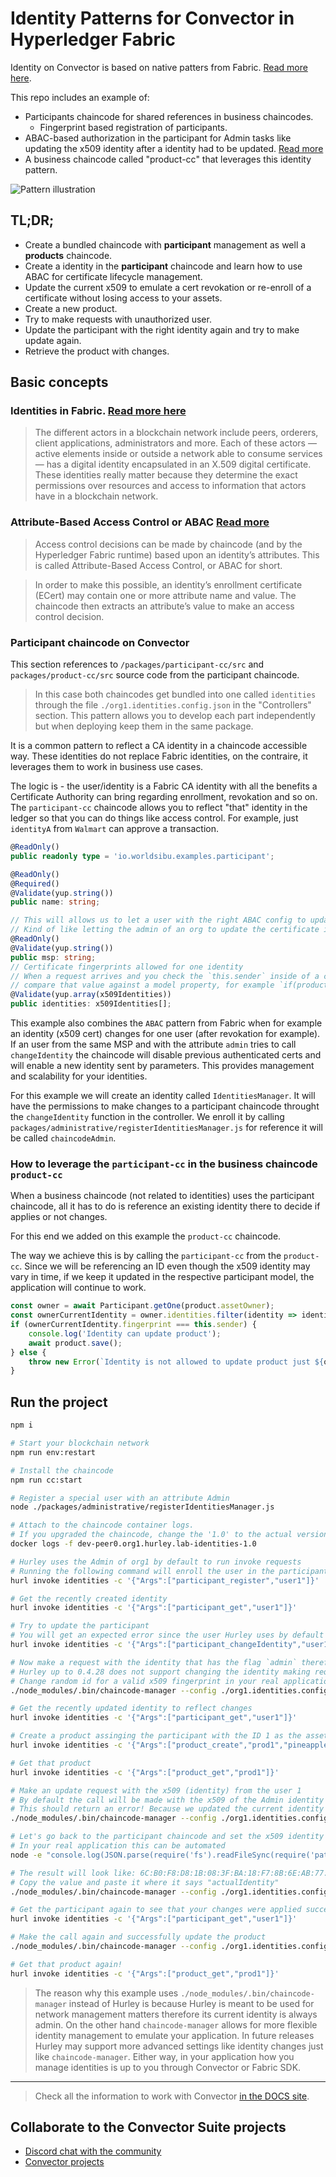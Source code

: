 # Identity Patterns for Convector in Hyperledger Fabric

Identity on Convector is based on native patters from Fabric. [Read more here](https://hyperledger-fabric-ca.readthedocs.io/en/release-1.4/users-guide.html).

This repo includes an example of:

* Participants chaincode for shared references in business chaincodes.
  * Fingerprint based registration of participants.
* ABAC-based authorization in the participant for Admin tasks like updating the x509 identity after a identity had to be updated. [Read more](https://hyperledger-fabric-ca.readthedocs.io/en/release-1.4/users-guide.html#attribute-based-access-control)
* A business chaincode called "product-cc" that leverages this identity pattern.

![Pattern illustration](images/identityExample.png?raw=true "Identity Pattern")

## TL;DR;

* Create a bundled chaincode with **participant** management as well a **products** chaincode.
* Create a identity in the **participant** chaincode and learn how to use ABAC for certificate lifecycle management.
* Update the current x509 to emulate a cert revokation or re-enroll of a certificate without losing access to your assets.
* Create a new product.
* Try to make requests with unauthorized user.
* Update the participant with the right identity again and try to make update again.
* Retrieve the product with changes.

## Basic concepts

### Identities in Fabric. [Read more here](https://hyperledger-fabric.readthedocs.io/en/release-1.4/identity/identity.html)

> The different actors in a blockchain network include peers, orderers, client applications, administrators and more. Each of these actors — active elements inside or outside a network able to consume services — has a digital identity encapsulated in an X.509 digital certificate. These identities really matter because they determine the exact permissions over resources and access to information that actors have in a blockchain network.

### Attribute-Based Access Control or ABAC [Read more](https://hyperledger-fabric-ca.readthedocs.io/en/release-1.4/users-guide.html#attribute-based-access-control)

> Access control decisions can be made by chaincode (and by the Hyperledger Fabric runtime) based upon an identity’s attributes. This is called Attribute-Based Access Control, or ABAC for short.

> In order to make this possible, an identity’s enrollment certificate (ECert) may contain one or more attribute name and value. The chaincode then extracts an attribute’s value to make an access control decision.

### Participant chaincode on Convector

This section references to `/packages/participant-cc/src` and `packages/product-cc/src` source code from the participant chaincode.

> In this case both chaincodes get bundled into one called `identities` through the file `./org1.identities.config.json` in the "Controllers" section. This pattern allows you to develop each part independently but when deploying keep them in the same package.

It is a common pattern to reflect a CA identity in a chaincode accessible way.
These identities do not replace Fabric identities, on the contraire, it leverages them to work in business use cases.

The logic is - the user/identity is a Fabric CA identity with all the benefits a Certificate Authority can bring regarding enrollment, revokation and so on. The `participant-cc` chaincode allows you to reflect "that" identity in the ledger so that you can do things like access control. For example, just `identityA` from `Walmart` can approve a transaction.

```ts
@ReadOnly()
public readonly type = 'io.worldsibu.examples.participant';

@ReadOnly()
@Required()
@Validate(yup.string())
public name: string;

// This will allows us to let a user with the right ABAC config to update the identity
// Kind of like letting the admin of an org to update the certificate identity
@ReadOnly()
@Validate(yup.string())
public msp: string;
// Certificate fingerprints allowed for one identity
// When a request arrives and you check the `this.sender` inside of a chaincode you can
// compare that value against a model property, for example `if(product.createdBy===this.sender){ product.updated=true; await product.save(); }`
@Validate(yup.array(x509Identities))
public identities: x509Identities[];
```

This example also combines the `ABAC` pattern from Fabric when for example an identity (x509 cert) changes for one user (after revokation for example). If an user from the same MSP and with the attribute `admin` tries to call `changeIdentity` the chaincode will disable previous authenticated certs and will enable a new identity sent by parameters. This provides management and scalability for your identities.

For this example we will create an identity called `IdentitiesManager`. It will have the permissions to make changes to a participant chaincode throught the `changeIdentity` function in the controller. We enroll it by calling `packages/administrative/registerIdentitiesManager.js` for reference it will be called `chaincodeAdmin`.

### How to leverage the `participant-cc` in the business chaincode `product-cc`

When a business chaincode (not related to identities) uses the participant chaincode, all it has to do is reference an existing identity there to decide if applies or not changes.

For this end we added on this example the `product-cc` chaincode.

The way we achieve this is by calling the `participant-cc` from the `product-cc`. Since we will be referencing an ID even though the x509 identity may vary in time, if we keep it updated in the respective participant model, the application will continue to work.

```ts
const owner = await Participant.getOne(product.assetOwner);
const ownerCurrentIdentity = owner.identities.filter(identity => identity.status === true)[0];
if (ownerCurrentIdentity.fingerprint === this.sender) {
    console.log('Identity can update product');
    await product.save();
} else {
    throw new Error(`Identity is not allowed to update product just ${owner.name} can`);
}
```

## Run the project

```bash
npm i

# Start your blockchain network
npm run env:restart

# Install the chaincode
npm run cc:start

# Register a special user with an attribute Admin
node ./packages/administrative/registerIdentitiesManager.js

# Attach to the chaincode container logs.
# If you upgraded the chaincode, change the '1.0' to the actual version or do `docker ps` and find the right name for the container
docker logs -f dev-peer0.org1.hurley.lab-identities-1.0

# Hurley uses the Admin of org1 by default to run invoke requests
# Running the following command will enroll the user in the participants chaincode
hurl invoke identities -c '{"Args":["participant_register","user1"]}'

# Get the recently created identity
hurl invoke identities -c '{"Args":["participant_get","user1"]}'

# Try to update the participant
# You will get an expected error since the user Hurley uses by default to make the request doesn't use have the `admin` in its `attrs` fields. Expected error "Unathorized. Requester identity is not an admin"
hurl invoke identities -c '{"Args":["participant_changeIdentity","user1","randomID"]}'

# Now make a request with the identity that has the flag `admin` therefore is authorized to make updates!
# Hurley up to 0.4.28 does not support changing the identity making requests, since that usually happens at the application level, so we use the chaincode manager from Convector.
# Change random id for a valid x509 fingerprint in your real application.
./node_modules/.bin/chaincode-manager --config ./org1.identities.config.json invoke identities participant changeIdentity "user1" "randomID" --user chaincodeAdmin

# Get the recently updated identity to reflect changes
hurl invoke identities -c '{"Args":["participant_get","user1"]}'

# Create a product assinging the participant with the ID 1 as the asset owner
hurl invoke identities -c '{"Args":["product_create","prod1","pineapples hello","user1"]}'

# Get that product
hurl invoke identities -c '{"Args":["product_get","prod1"]}'

# Make an update request with the x509 (identity) from the user 1
# By default the call will be made with the x509 of the Admin identity of org1 (the one we enrolled previously)
# This should return an error! Because we updated the current identity of it to `randomID` which is NOT the fingerprint of a valid cert
./node_modules/.bin/chaincode-manager --config ./org1.identities.config.json invoke identities product update "prod1" "pineapples hello2modified" --user admin

# Let's go back to the participant chaincode and set the x509 identity through `changeIdentity` to the valid x509 identity
# In your real application this can be automated
node -e "console.log(JSON.parse(require('fs').readFileSync(require('path').resolve(require('os').homedir(), 'hyperledger-fabric-network/.hfc-org1/admin'), 'utf8')).enrollment.identity.certificate)" | openssl x509 -fingerprint -noout | cut -d '=' -f2 ;

# The result will look like: 6C:B0:F8:D8:1B:08:3F:BA:18:F7:8B:6E:AB:77:53:97:C1:2F:71:14
# Copy the value and paste it where it says "actualIdentity"
./node_modules/.bin/chaincode-manager --config ./org1.identities.config.json invoke identities participant changeIdentity "user1" "actualIdentity" --user chaincodeAdmin

# Get the participant again to see that your changes were applied successfully
hurl invoke identities -c '{"Args":["participant_get","user1"]}'

# Make the call again and successfully update the product
./node_modules/.bin/chaincode-manager --config ./org1.identities.config.json invoke identities product update "prod1" "pineapples hello2modified" --user admin

# Get that product again!
hurl invoke identities -c '{"Args":["product_get","prod1"]}'
```

> The reason why this example uses `./node_modules/.bin/chaincode-manager` instead of Hurley is because Hurley is meant to be used for network management matters therefore its current identity is always admin. On the other hand `chaincode-manager` allows for more flexible identity management to emulate your application. In future releases Hurley may support more advanced settings like identity changes just like `chaincode-manager`. Either way, in your application how you manage identities is up to you through Convector or Fabric SDK.
---

> Check all the information to work with Convector <a href="https://worldsibu.github.io/convector" target="_blank">in the DOCS site</a>.

## Collaborate to the Convector Suite projects

* <a href="https://discord.gg/twRwpWt" target="_blank">Discord chat with the community</a>
* <a href="https://github.com/worldsibu" target="_blank">Convector projects</a>
